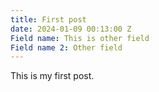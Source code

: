 ```yaml
---
title: First post
date: 2024-01-09 00:13:00 Z
Field name: This is other field
Field name 2: Other field
---
```


This is my first post.